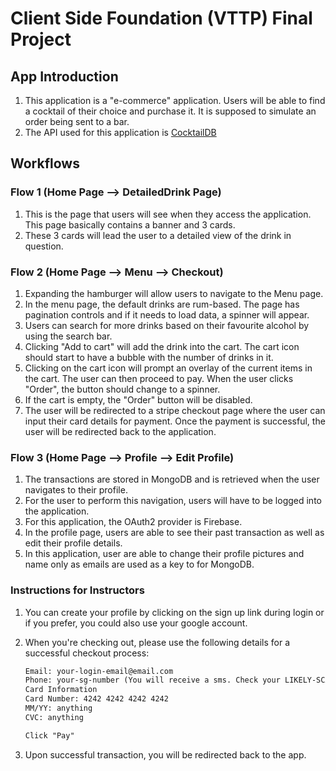 # Client Side Foundation (VTTP) Final Project

## App Introduction

1. This application is a "e-commerce" application. Users will be able to find a cocktail of their choice and purchase it. It is supposed to simulate an order being sent to a bar.
2. The API used for this application is [CocktailDB](https://www.thecocktaildb.com/)

## Workflows

### Flow 1 (Home Page --> DetailedDrink Page)

1. This is the page that users will see when they access the application. This page basically contains a banner and 3 cards.
2. These 3 cards will lead the user to a detailed view of the drink in question.

### Flow 2 (Home Page --> Menu --> Checkout)

1. Expanding the hamburger will allow users to navigate to the Menu page.
2. In the menu page, the default drinks are rum-based. The page has pagination controls and if it needs to load data, a spinner will appear.
3. Users can search for more drinks based on their favourite alcohol by using the search bar.
4. Clicking "Add to cart" will add the drink into the cart. The cart icon should start to have a bubble with the number of drinks in it.
5. Clicking on the cart icon will prompt an overlay of the current items in the cart. The user can then proceed to pay. When the user clicks "Order", the button should change to a spinner.
6. If the cart is empty, the "Order" button will be disabled.
7. The user will be redirected to a stripe checkout page where the user can input their card details for payment. Once the payment is successful, the user will be redirected back to the application.

### Flow 3 (Home Page --> Profile --> Edit Profile)

1. The transactions are stored in MongoDB and is retrieved when the user navigates to their profile.
2. For the user to perform this navigation, users will have to be logged into the application.
3. For this application, the OAuth2 provider is Firebase.
4. In the profile page, users are able to see their past transaction as well as edit their profile details.
5. In this application, user are able to change their profile pictures and name only as emails are used as a key to for MongoDB.

### Instructions for Instructors

1. You can create your profile by clicking on the sign up link during login or if you prefer, you could also use your google account.
2. When you're checking out, please use the following details for a successful checkout process:

    ```xml
    Email: your-login-email@email.com
    Phone: your-sg-number (You will receive a sms. Check your LIKELY-SCAM chat)
    Card Information
    Card Number: 4242 4242 4242 4242
    MM/YY: anything
    CVC: anything

    Click "Pay"
    ```

3. Upon successful transaction, you will be redirected back to the app.
